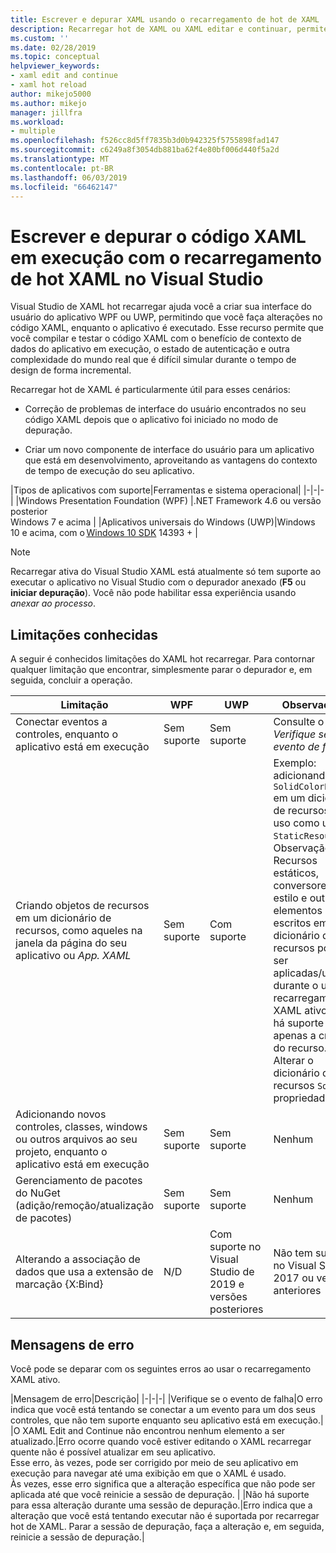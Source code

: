 ```yaml
---
title: Escrever e depurar XAML usando o recarregamento de hot de XAML
description: Recarregar hot de XAML ou XAML editar e continuar, permite que você faça alterações ao seu código XAML durante a execução de aplicativos
ms.custom: ''
ms.date: 02/28/2019
ms.topic: conceptual
helpviewer_keywords:
- xaml edit and continue
- xaml hot reload
author: mikejo5000
ms.author: mikejo
manager: jillfra
ms.workload:
- multiple
ms.openlocfilehash: f526cc8d5ff7835b3d0b942325f5755898fad147
ms.sourcegitcommit: c6249a8f3054db881ba62f4e80bf006d440f5a2d
ms.translationtype: MT
ms.contentlocale: pt-BR
ms.lasthandoff: 06/03/2019
ms.locfileid: "66462147"
---
```

# <a name="write-and-debug-running-xaml-code-with-xaml-hot-reload-in-visual-studio"></a>Escrever e depurar o código XAML em execução com o recarregamento de hot XAML no Visual Studio

Visual Studio de XAML hot recarregar ajuda você a criar sua interface do usuário do aplicativo WPF ou UWP, permitindo que você faça alterações no código XAML, enquanto o aplicativo é executado. Esse recurso permite que você compilar e testar o código XAML com o benefício de contexto de dados do aplicativo em execução, o estado de autenticação e outra complexidade do mundo real que é difícil simular durante o tempo de design de forma incremental.

Recarregar hot de XAML é particularmente útil para esses cenários:

* Correção de problemas de interface do usuário encontrados no seu código XAML depois que o aplicativo foi iniciado no modo de depuração.

* Criar um novo componente de interface do usuário para um aplicativo que está em desenvolvimento, aproveitando as vantagens do contexto de tempo de execução do seu aplicativo.

|Tipos de aplicativos com suporte|Ferramentas e sistema operacional|
|-|-|-|
|Windows Presentation Foundation (WPF) |.NET Framework 4.6 ou versão posterior</br>Windows 7 e acima |
|Aplicativos universais do Windows (UWP)|Windows 10 e acima, com o [Windows 10 SDK](https://developer.microsoft.com/windows/downloads/windows-10-sdk) 14393 + |

> [!NOTE]
> Recarregar ativa do Visual Studio XAML está atualmente só tem suporte ao executar o aplicativo no Visual Studio com o depurador anexado (**F5** ou **iniciar depuração**). Você não pode habilitar essa experiência usando *anexar ao processo*.

## <a name="known-limitations"></a>Limitações conhecidas

A seguir é conhecidos limitações do XAML hot recarregar. Para contornar qualquer limitação que encontrar, simplesmente parar o depurador e, em seguida, concluir a operação.

|Limitação|WPF|UWP|Observações|
|-|-|-|-|
|Conectar eventos a controles, enquanto o aplicativo está em execução|Sem suporte|Sem suporte|Consulte o erro: *Verifique se o evento de falha*|
|Criando objetos de recursos em um dicionário de recursos, como aqueles na janela da página do seu aplicativo ou *App. XAML*|Sem suporte|Com suporte|Exemplo: adicionando um ```SolidColorBrush``` em um dicionário de recursos para uso como um ```StaticResource```.</br>Observação: Recursos estáticos, conversores de estilo e outros elementos escritos em um dicionário de recursos podem ser aplicadas/usados durante o uso de recarregamento XAML ativo. Não há suporte apenas a criação do recurso.</br> Alterar o dicionário de recursos ```Source``` propriedade.| 
|Adicionando novos controles, classes, windows ou outros arquivos ao seu projeto, enquanto o aplicativo está em execução|Sem suporte|Sem suporte|Nenhum|
|Gerenciamento de pacotes do NuGet (adição/remoção/atualização de pacotes)|Sem suporte|Sem suporte|Nenhum|
|Alterando a associação de dados que usa a extensão de marcação {X:Bind}|N/D|Com suporte no Visual Studio de 2019 e versões posteriores|Não tem suporte no Visual Studio 2017 ou versões anteriores|

## <a name="error-messages"></a>Mensagens de erro

Você pode se deparar com os seguintes erros ao usar o recarregamento XAML ativo.

|Mensagem de erro|Descrição|
|-|-|-|
|Verifique se o evento de falha|O erro indica que você está tentando se conectar a um evento para um dos seus controles, que não tem suporte enquanto seu aplicativo está em execução.|
|O XAML Edit and Continue não encontrou nenhum elemento a ser atualizado.|Erro ocorre quando você estiver editando o XAML recarregar quente não é possível atualizar em seu aplicativo.</br> Esse erro, às vezes, pode ser corrigido por meio de seu aplicativo em execução para navegar até uma exibição em que o XAML é usado.</br> Às vezes, esse erro significa que a alteração específica que não pode ser aplicada até que você reinicie a sessão de depuração. |
|Não há suporte para essa alteração durante uma sessão de depuração.|Erro indica que a alteração que você está tentando executar não é suportada por recarregar hot de XAML. Parar a sessão de depuração, faça a alteração e, em seguida, reinicie a sessão de depuração.|
